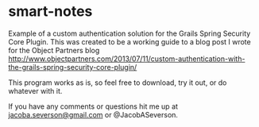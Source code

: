 smart-notes
==========

Example of a custom authentication solution for the Grails Spring Security Core Plugin. This was created 
to be a working guide to a blog post I wrote for the Object Partners blog http://www.objectpartners.com/2013/07/11/custom-authentication-with-the-grails-spring-security-core-plugin/

This program works as is, so feel free to download, try it out, or do whatever with it.

If you have any comments or questions hit me up at jacoba.severson@gmail.com or @JacobASeverson.

